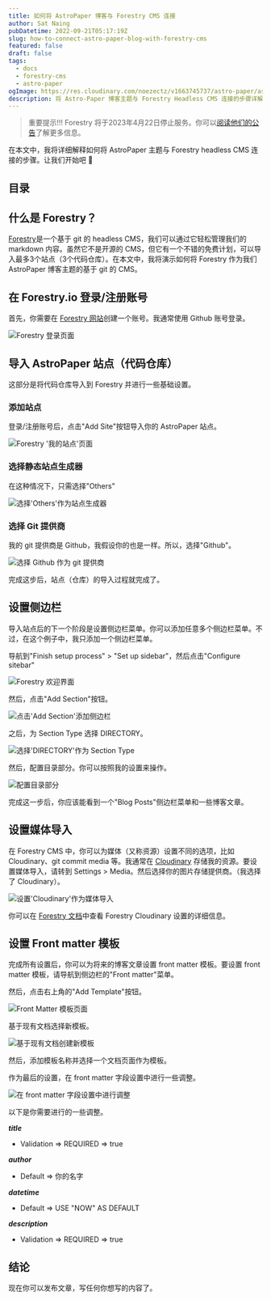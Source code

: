 ```yaml
---
title: 如何将 AstroPaper 博客与 Forestry CMS 连接
author: Sat Naing
pubDatetime: 2022-09-21T05:17:19Z
slug: how-to-connect-astro-paper-blog-with-forestry-cms
featured: false
draft: false
tags:
  - docs
  - forestry-cms
  - astro-paper
ogImage: https://res.cloudinary.com/noezectz/v1663745737/astro-paper/astropaper-x-forestry-og_kqfwp0.png
description: 将 Astro-Paper 博客主题与 Forestry Headless CMS 连接的步骤详解。
---
```


> 重要提示!!! Forestry 将于2023年4月22日停止服务。你可以[阅读他们的公告](https://forestry.io/blog/forestry.io-end-of-life/)了解更多信息。

在本文中，我将详细解释如何将 AstroPaper 主题与 Forestry headless CMS 连接的步骤。让我们开始吧 🎉

## 目录

## 什么是 Forestry？

[Forestry](https://forestry.io/ "Forestry 网站")是一个基于 git 的 headless CMS，我们可以通过它轻松管理我们的 markdown 内容。虽然它不是开源的 CMS，但它有一个不错的免费计划，可以导入最多3个站点（3个代码仓库）。在本文中，我将演示如何将 Forestry 作为我们 AstroPaper 博客主题的基于 git 的 CMS。

## 在 Forestry.io 登录/注册账号

首先，你需要在 [Forestry 网站](https://app.forestry.io/login "Forestry 登录页面")创建一个账号。我通常使用 Github 账号登录。

![Forestry 登录页面](https://res.cloudinary.com/noezectz/v1663739096/astro-paper/Forestry-io_hk5yzv.png)

## 导入 AstroPaper 站点（代码仓库）

这部分是将代码仓库导入到 Forestry 并进行一些基础设置。

### 添加站点

登录/注册账号后，点击"Add Site"按钮导入你的 AstroPaper 站点。

![Forestry '我的站点'页面](https://res.cloudinary.com/noezectz/v1663739752/astro-paper/Forestry-io_1_z1bdyd.png)

### 选择静态站点生成器

在这种情况下，只需选择"Others"

![选择'Others'作为站点生成器](https://res.cloudinary.com/noezectz/v1663740872/astro-paper/Forestry-io_2_blrrw2.png)

### 选择 Git 提供商

我的 git 提供商是 Github，我假设你的也是一样。所以，选择"Github"。

![选择 Github 作为 git 提供商](https://res.cloudinary.com/noezectz/v1663740922/astro-paper/Forestry-io_3_pj1v8v.png)

完成这步后，站点（仓库）的导入过程就完成了。

## 设置侧边栏

导入站点后的下一个阶段是设置侧边栏菜单。你可以添加任意多个侧边栏菜单。不过，在这个例子中，我只添加一个侧边栏菜单。

导航到"Finish setup process" > "Set up sidebar"，然后点击"Configure sitebar"

![Forestry 欢迎界面](https://res.cloudinary.com/noezectz/v1663740974/astro-paper/forestry-io_4_j35uk9.png)

然后，点击"Add Section"按钮。

![点击'Add Section'添加侧边栏](https://res.cloudinary.com/noezectz/v1663741011/astro-paper/forestry-io_5_sxtgvx.png)

之后，为 Section Type 选择 DIRECTORY。

![选择'DIRECTORY'作为 Section Type](https://res.cloudinary.com/noezectz/v1663741052/astro-paper/forestry-io_6_lddmkx.png)

然后，配置目录部分。你可以按照我的设置来操作。

![配置目录部分](https://res.cloudinary.com/noezectz/v1663741105/astro-paper/forestry-io_7_jkwgi1.png)

完成这一步后，你应该能看到一个"Blog Posts"侧边栏菜单和一些博客文章。

## 设置媒体导入

在 Forestry CMS 中，你可以为媒体（又称资源）设置不同的选项，比如 Cloudinary、git commit media 等。我通常在 [Cloudinary](https://cloudinary.com/) 存储我的资源。要设置媒体导入，请转到 Settings > Media。然后选择你的图片存储提供商。（我选择了 Cloudinary）。

![设置'Cloudinary'作为媒体导入](https://res.cloudinary.com/noezectz/v1663741636/astro-paper/forestry-io-media-import_1_f8i4lm.png)

你可以在 [Forestry 文档](https://forestry.io/docs/media/cloudinary/)中查看 Forestry Cloudinary 设置的详细信息。

## 设置 Front matter 模板

完成所有设置后，你可以为将来的博客文章设置 front matter 模板。要设置 front matter 模板，请导航到侧边栏的"Front matter"菜单。

然后，点击右上角的"Add Template"按钮。

![Front Matter 模板页面](https://res.cloudinary.com/noezectz/v1663742060/astro-paper/forestry-io-frontmatter_yskfvn.png)

基于现有文档选择新模板。

![基于现有文档创建新模板](https://res.cloudinary.com/noezectz/v1663742179/astro-paper/forestry-io-existing-doc_bwcb9q.png)

然后，添加模板名称并选择一个文档页面作为模板。

作为最后的设置，在 front matter 字段设置中进行一些调整。

![在 front matter 字段设置中进行调整](https://res.cloudinary.com/noezectz/v1663742450/astro-paper/forestry-io-fm-config_jqmgwz.png)

以下是你需要进行的一些调整。

**_title_**

- Validation => REQUIRED => true

**_author_**

- Default => 你的名字

**_datetime_**

- Default => USE "NOW" AS DEFAULT

**_description_**

- Validation => REQUIRED => true

## 结论

现在你可以发布文章，写任何你想写的内容了。
